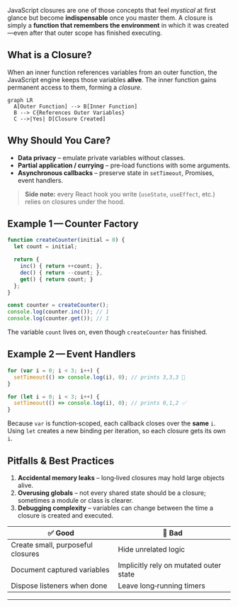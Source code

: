 JavaScript closures are one of those concepts that feel *mystical* at first glance but become **indispensable** once you master them.
A closure is simply a **function that remembers the environment** in which it was created—even after that outer scope has finished executing.

## What is a Closure?

When an inner function references variables from an outer function, the JavaScript engine keeps those variables **alive**.
The inner function gains permanent access to them, forming a *closure*.

```mermaid
graph LR
  A[Outer Function] --> B[Inner Function]
  B --> C{References Outer Variables}
  C -->|Yes| D[Closure Created]
```

## Why Should You Care?

- **Data privacy** – emulate private variables without classes.
- **Partial application / currying** – pre‑load functions with some arguments.
- **Asynchronous callbacks** – preserve state in `setTimeout`, Promises, event handlers.

> **Side note:** every React hook you write (`useState`, `useEffect`, etc.) relies on closures under the hood.

## Example 1 — Counter Factory

```js
function createCounter(initial = 0) {
  let count = initial;

  return {
    inc() { return ++count; },
    dec() { return --count; },
    get() { return count; }
  };
}

const counter = createCounter();
console.log(counter.inc()); // 1
console.log(counter.get()); // 1
```

The variable `count` lives on, even though `createCounter` has finished.

## Example 2 — Event Handlers

```js
for (var i = 0; i < 3; i++) {
  setTimeout(() => console.log(i), 0); // prints 3,3,3 🚨
}

for (let i = 0; i < 3; i++) {
  setTimeout(() => console.log(i), 0); // prints 0,1,2 ✅
}
```

Because `var` is function‑scoped, each callback closes over the **same** `i`.
Using `let` creates a new binding per iteration, so each closure gets its own `i`.

## Pitfalls & Best Practices

1. **Accidental memory leaks** – long‑lived closures may hold large objects alive.
2. **Overusing globals** – not every shared state should be a closure; sometimes a module or class is clearer.
3. **Debugging complexity** – variables can change between the time a closure is created and executed.

| ✅ Good | 🚫 Bad |
|--------|-------|
| Create small, purposeful closures | Hide unrelated logic |
| Document captured variables | Implicitly rely on mutated outer state |
| Dispose listeners when done | Leave long‑running timers |

---
